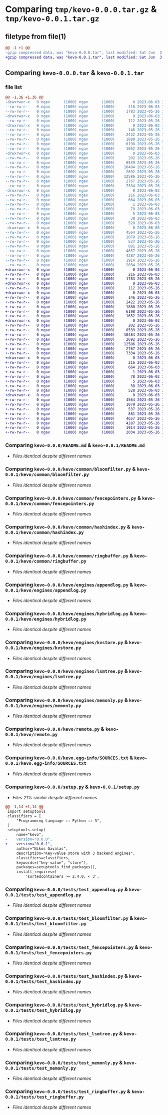 # Comparing `tmp/kevo-0.0.0.tar.gz` & `tmp/kevo-0.0.1.tar.gz`

## filetype from file(1)

```diff
@@ -1 +1 @@
-gzip compressed data, was "kevo-0.0.0.tar", last modified: Sat Jun  3 11:11:25 2023, max compression
+gzip compressed data, was "kevo-0.0.1.tar", last modified: Sat Jun  3 11:30:17 2023, max compression
```

## Comparing `kevo-0.0.0.tar` & `kevo-0.0.1.tar`

### file list

```diff
@@ -1,36 +1,36 @@
-drwxrwxr-x   0 ngav      (1000) ngav      (1000)        0 2023-06-03 11:11:25.638918 kevo-0.0.0/
--rw-rw-r--   0 ngav      (1000) ngav      (1000)      216 2023-06-03 11:11:25.638918 kevo-0.0.0/PKG-INFO
--rw-rw-r--   0 ngav      (1000) ngav      (1000)     1783 2023-05-26 19:42:25.000000 kevo-0.0.0/README.md
-drwxrwxr-x   0 ngav      (1000) ngav      (1000)        0 2023-06-03 11:11:25.638918 kevo-0.0.0/kevo/
--rw-rw-r--   0 ngav      (1000) ngav      (1000)      112 2023-05-26 18:35:29.000000 kevo-0.0.0/kevo/__init__.py
-drwxrwxr-x   0 ngav      (1000) ngav      (1000)        0 2023-06-03 11:11:25.638918 kevo-0.0.0/kevo/common/
--rw-rw-r--   0 ngav      (1000) ngav      (1000)      146 2023-05-26 18:35:29.000000 kevo-0.0.0/kevo/common/__init__.py
--rw-rw-r--   0 ngav      (1000) ngav      (1000)     2422 2023-05-26 18:35:29.000000 kevo-0.0.0/kevo/common/bloomfilter.py
--rw-rw-r--   0 ngav      (1000) ngav      (1000)     1880 2023-05-26 18:35:29.000000 kevo-0.0.0/kevo/common/fencepointers.py
--rw-rw-r--   0 ngav      (1000) ngav      (1000)     6198 2023-05-26 18:35:29.000000 kevo-0.0.0/kevo/common/hashindex.py
--rw-rw-r--   0 ngav      (1000) ngav      (1000)     1652 2023-05-26 18:35:29.000000 kevo-0.0.0/kevo/common/ringbuffer.py
-drwxrwxr-x   0 ngav      (1000) ngav      (1000)        0 2023-06-03 11:11:25.638918 kevo-0.0.0/kevo/engines/
--rw-rw-r--   0 ngav      (1000) ngav      (1000)      202 2023-05-26 18:35:29.000000 kevo-0.0.0/kevo/engines/__init__.py
--rw-rw-r--   0 ngav      (1000) ngav      (1000)     8539 2023-05-26 18:35:29.000000 kevo-0.0.0/kevo/engines/appendlog.py
--rw-rw-r--   0 ngav      (1000) ngav      (1000)    10484 2023-05-26 18:35:29.000000 kevo-0.0.0/kevo/engines/hybridlog.py
--rw-rw-r--   0 ngav      (1000) ngav      (1000)     2692 2023-05-26 18:35:29.000000 kevo-0.0.0/kevo/engines/kvstore.py
--rw-rw-r--   0 ngav      (1000) ngav      (1000)    12586 2023-05-26 18:35:29.000000 kevo-0.0.0/kevo/engines/lsmtree.py
--rw-rw-r--   0 ngav      (1000) ngav      (1000)     2767 2023-05-26 18:35:29.000000 kevo-0.0.0/kevo/engines/memonly.py
--rw-rw-r--   0 ngav      (1000) ngav      (1000)     7334 2023-05-26 18:35:29.000000 kevo-0.0.0/kevo/remote.py
-drwxrwxr-x   0 ngav      (1000) ngav      (1000)        0 2023-06-03 11:11:25.638918 kevo-0.0.0/kevo.egg-info/
--rw-rw-r--   0 ngav      (1000) ngav      (1000)      216 2023-06-03 11:11:25.000000 kevo-0.0.0/kevo.egg-info/PKG-INFO
--rw-rw-r--   0 ngav      (1000) ngav      (1000)      664 2023-06-03 11:11:25.000000 kevo-0.0.0/kevo.egg-info/SOURCES.txt
--rw-rw-r--   0 ngav      (1000) ngav      (1000)        1 2023-06-03 11:11:25.000000 kevo-0.0.0/kevo.egg-info/dependency_links.txt
--rw-rw-r--   0 ngav      (1000) ngav      (1000)       78 2023-06-03 11:11:25.000000 kevo-0.0.0/kevo.egg-info/requires.txt
--rw-rw-r--   0 ngav      (1000) ngav      (1000)        5 2023-06-03 11:11:25.000000 kevo-0.0.0/kevo.egg-info/top_level.txt
--rw-rw-r--   0 ngav      (1000) ngav      (1000)       38 2023-06-03 11:11:25.638918 kevo-0.0.0/setup.cfg
--rw-rw-r--   0 ngav      (1000) ngav      (1000)      528 2023-06-03 11:10:29.000000 kevo-0.0.0/setup.py
-drwxrwxr-x   0 ngav      (1000) ngav      (1000)        0 2023-06-03 11:11:25.638918 kevo-0.0.0/tests/
--rw-rw-r--   0 ngav      (1000) ngav      (1000)     4564 2023-05-26 18:35:55.000000 kevo-0.0.0/tests/test_appendlog.py
--rw-rw-r--   0 ngav      (1000) ngav      (1000)     1079 2023-05-26 18:35:55.000000 kevo-0.0.0/tests/test_bloomfilter.py
--rw-rw-r--   0 ngav      (1000) ngav      (1000)      537 2023-05-26 18:35:55.000000 kevo-0.0.0/tests/test_fencepointers.py
--rw-rw-r--   0 ngav      (1000) ngav      (1000)      881 2023-05-26 18:35:55.000000 kevo-0.0.0/tests/test_hashindex.py
--rw-rw-r--   0 ngav      (1000) ngav      (1000)     4657 2023-05-26 18:35:55.000000 kevo-0.0.0/tests/test_hybridlog.py
--rw-rw-r--   0 ngav      (1000) ngav      (1000)     4287 2023-05-26 18:35:55.000000 kevo-0.0.0/tests/test_lsmtree.py
--rw-rw-r--   0 ngav      (1000) ngav      (1000)     1914 2023-05-26 18:35:55.000000 kevo-0.0.0/tests/test_memonly.py
--rw-rw-r--   0 ngav      (1000) ngav      (1000)     2034 2023-05-26 18:35:55.000000 kevo-0.0.0/tests/test_ringbuffer.py
+drwxrwxr-x   0 ngav      (1000) ngav      (1000)        0 2023-06-03 11:30:17.731072 kevo-0.0.1/
+-rw-rw-r--   0 ngav      (1000) ngav      (1000)      216 2023-06-03 11:30:17.727072 kevo-0.0.1/PKG-INFO
+-rw-rw-r--   0 ngav      (1000) ngav      (1000)     1783 2023-05-26 19:42:25.000000 kevo-0.0.1/README.md
+drwxrwxr-x   0 ngav      (1000) ngav      (1000)        0 2023-06-03 11:30:17.727072 kevo-0.0.1/kevo/
+-rw-rw-r--   0 ngav      (1000) ngav      (1000)      112 2023-05-26 18:35:29.000000 kevo-0.0.1/kevo/__init__.py
+drwxrwxr-x   0 ngav      (1000) ngav      (1000)        0 2023-06-03 11:30:17.727072 kevo-0.0.1/kevo/common/
+-rw-rw-r--   0 ngav      (1000) ngav      (1000)      146 2023-05-26 18:35:29.000000 kevo-0.0.1/kevo/common/__init__.py
+-rw-rw-r--   0 ngav      (1000) ngav      (1000)     2422 2023-05-26 18:35:29.000000 kevo-0.0.1/kevo/common/bloomfilter.py
+-rw-rw-r--   0 ngav      (1000) ngav      (1000)     1880 2023-05-26 18:35:29.000000 kevo-0.0.1/kevo/common/fencepointers.py
+-rw-rw-r--   0 ngav      (1000) ngav      (1000)     6198 2023-05-26 18:35:29.000000 kevo-0.0.1/kevo/common/hashindex.py
+-rw-rw-r--   0 ngav      (1000) ngav      (1000)     1652 2023-05-26 18:35:29.000000 kevo-0.0.1/kevo/common/ringbuffer.py
+drwxrwxr-x   0 ngav      (1000) ngav      (1000)        0 2023-06-03 11:30:17.727072 kevo-0.0.1/kevo/engines/
+-rw-rw-r--   0 ngav      (1000) ngav      (1000)      202 2023-05-26 18:35:29.000000 kevo-0.0.1/kevo/engines/__init__.py
+-rw-rw-r--   0 ngav      (1000) ngav      (1000)     8539 2023-05-26 18:35:29.000000 kevo-0.0.1/kevo/engines/appendlog.py
+-rw-rw-r--   0 ngav      (1000) ngav      (1000)    10484 2023-05-26 18:35:29.000000 kevo-0.0.1/kevo/engines/hybridlog.py
+-rw-rw-r--   0 ngav      (1000) ngav      (1000)     2692 2023-05-26 18:35:29.000000 kevo-0.0.1/kevo/engines/kvstore.py
+-rw-rw-r--   0 ngav      (1000) ngav      (1000)    12586 2023-05-26 18:35:29.000000 kevo-0.0.1/kevo/engines/lsmtree.py
+-rw-rw-r--   0 ngav      (1000) ngav      (1000)     2767 2023-05-26 18:35:29.000000 kevo-0.0.1/kevo/engines/memonly.py
+-rw-rw-r--   0 ngav      (1000) ngav      (1000)     7334 2023-05-26 18:35:29.000000 kevo-0.0.1/kevo/remote.py
+drwxrwxr-x   0 ngav      (1000) ngav      (1000)        0 2023-06-03 11:30:17.727072 kevo-0.0.1/kevo.egg-info/
+-rw-rw-r--   0 ngav      (1000) ngav      (1000)      216 2023-06-03 11:30:17.000000 kevo-0.0.1/kevo.egg-info/PKG-INFO
+-rw-rw-r--   0 ngav      (1000) ngav      (1000)      664 2023-06-03 11:30:17.000000 kevo-0.0.1/kevo.egg-info/SOURCES.txt
+-rw-rw-r--   0 ngav      (1000) ngav      (1000)        1 2023-06-03 11:30:17.000000 kevo-0.0.1/kevo.egg-info/dependency_links.txt
+-rw-rw-r--   0 ngav      (1000) ngav      (1000)       78 2023-06-03 11:30:17.000000 kevo-0.0.1/kevo.egg-info/requires.txt
+-rw-rw-r--   0 ngav      (1000) ngav      (1000)        5 2023-06-03 11:30:17.000000 kevo-0.0.1/kevo.egg-info/top_level.txt
+-rw-rw-r--   0 ngav      (1000) ngav      (1000)       38 2023-06-03 11:30:17.731072 kevo-0.0.1/setup.cfg
+-rw-rw-r--   0 ngav      (1000) ngav      (1000)      528 2023-06-03 11:21:03.000000 kevo-0.0.1/setup.py
+drwxrwxr-x   0 ngav      (1000) ngav      (1000)        0 2023-06-03 11:30:17.727072 kevo-0.0.1/tests/
+-rw-rw-r--   0 ngav      (1000) ngav      (1000)     4564 2023-05-26 18:35:55.000000 kevo-0.0.1/tests/test_appendlog.py
+-rw-rw-r--   0 ngav      (1000) ngav      (1000)     1079 2023-05-26 18:35:55.000000 kevo-0.0.1/tests/test_bloomfilter.py
+-rw-rw-r--   0 ngav      (1000) ngav      (1000)      537 2023-05-26 18:35:55.000000 kevo-0.0.1/tests/test_fencepointers.py
+-rw-rw-r--   0 ngav      (1000) ngav      (1000)      881 2023-05-26 18:35:55.000000 kevo-0.0.1/tests/test_hashindex.py
+-rw-rw-r--   0 ngav      (1000) ngav      (1000)     4657 2023-05-26 18:35:55.000000 kevo-0.0.1/tests/test_hybridlog.py
+-rw-rw-r--   0 ngav      (1000) ngav      (1000)     4287 2023-05-26 18:35:55.000000 kevo-0.0.1/tests/test_lsmtree.py
+-rw-rw-r--   0 ngav      (1000) ngav      (1000)     1914 2023-05-26 18:35:55.000000 kevo-0.0.1/tests/test_memonly.py
+-rw-rw-r--   0 ngav      (1000) ngav      (1000)     2034 2023-05-26 18:35:55.000000 kevo-0.0.1/tests/test_ringbuffer.py
```

### Comparing `kevo-0.0.0/README.md` & `kevo-0.0.1/README.md`

 * *Files identical despite different names*

### Comparing `kevo-0.0.0/kevo/common/bloomfilter.py` & `kevo-0.0.1/kevo/common/bloomfilter.py`

 * *Files identical despite different names*

### Comparing `kevo-0.0.0/kevo/common/fencepointers.py` & `kevo-0.0.1/kevo/common/fencepointers.py`

 * *Files identical despite different names*

### Comparing `kevo-0.0.0/kevo/common/hashindex.py` & `kevo-0.0.1/kevo/common/hashindex.py`

 * *Files identical despite different names*

### Comparing `kevo-0.0.0/kevo/common/ringbuffer.py` & `kevo-0.0.1/kevo/common/ringbuffer.py`

 * *Files identical despite different names*

### Comparing `kevo-0.0.0/kevo/engines/appendlog.py` & `kevo-0.0.1/kevo/engines/appendlog.py`

 * *Files identical despite different names*

### Comparing `kevo-0.0.0/kevo/engines/hybridlog.py` & `kevo-0.0.1/kevo/engines/hybridlog.py`

 * *Files identical despite different names*

### Comparing `kevo-0.0.0/kevo/engines/kvstore.py` & `kevo-0.0.1/kevo/engines/kvstore.py`

 * *Files identical despite different names*

### Comparing `kevo-0.0.0/kevo/engines/lsmtree.py` & `kevo-0.0.1/kevo/engines/lsmtree.py`

 * *Files identical despite different names*

### Comparing `kevo-0.0.0/kevo/engines/memonly.py` & `kevo-0.0.1/kevo/engines/memonly.py`

 * *Files identical despite different names*

### Comparing `kevo-0.0.0/kevo/remote.py` & `kevo-0.0.1/kevo/remote.py`

 * *Files identical despite different names*

### Comparing `kevo-0.0.0/kevo.egg-info/SOURCES.txt` & `kevo-0.0.1/kevo.egg-info/SOURCES.txt`

 * *Files identical despite different names*

### Comparing `kevo-0.0.0/setup.py` & `kevo-0.0.1/setup.py`

 * *Files 21% similar despite different names*

```diff
@@ -1,14 +1,14 @@
 import setuptools
 classifiers = [
     "Programming Language :: Python :: 3",
 ]
 setuptools.setup(
     name="kevo",
-    version="0.0.0",
+    version="0.0.1",
     author="Nikos Gavalas",
     description="Key-value store with 3 backend engines",
     classifiers=classifiers,
     keywords=["key-value", "store"],
     packages=setuptools.find_packages(),
     install_requires=[
         'sortedcontainers >= 2.4.0, < 3',
```

### Comparing `kevo-0.0.0/tests/test_appendlog.py` & `kevo-0.0.1/tests/test_appendlog.py`

 * *Files identical despite different names*

### Comparing `kevo-0.0.0/tests/test_bloomfilter.py` & `kevo-0.0.1/tests/test_bloomfilter.py`

 * *Files identical despite different names*

### Comparing `kevo-0.0.0/tests/test_fencepointers.py` & `kevo-0.0.1/tests/test_fencepointers.py`

 * *Files identical despite different names*

### Comparing `kevo-0.0.0/tests/test_hashindex.py` & `kevo-0.0.1/tests/test_hashindex.py`

 * *Files identical despite different names*

### Comparing `kevo-0.0.0/tests/test_hybridlog.py` & `kevo-0.0.1/tests/test_hybridlog.py`

 * *Files identical despite different names*

### Comparing `kevo-0.0.0/tests/test_lsmtree.py` & `kevo-0.0.1/tests/test_lsmtree.py`

 * *Files identical despite different names*

### Comparing `kevo-0.0.0/tests/test_memonly.py` & `kevo-0.0.1/tests/test_memonly.py`

 * *Files identical despite different names*

### Comparing `kevo-0.0.0/tests/test_ringbuffer.py` & `kevo-0.0.1/tests/test_ringbuffer.py`

 * *Files identical despite different names*

